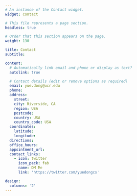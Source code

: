 ```yaml
---
# An instance of the Contact widget.
widget: contact

# This file represents a page section.
headless: true

# Order that this section appears on the page.
weight: 130

title: Contact
subtitle:

content:
  # Automatically link email and phone or display as text?
  autolink: true

  # Contact details (edit or remove options as required)
  email: yue.dong@ucr.edu
  phone: 
  address:
    street:
    city: Riverside, CA
    region: USA
    postcode:
    country: USA
    country_code: USA
  coordinates:
    latitude: 
    longitude: 
  directions:
  office_hours:
  appointment_url: 
  contact_links:
    - icon: twitter
      icon_pack: fab
      name: DM Me
      link: 'https://twitter.com/yuedongcs' 

design:
  columns: '2'
---
```

